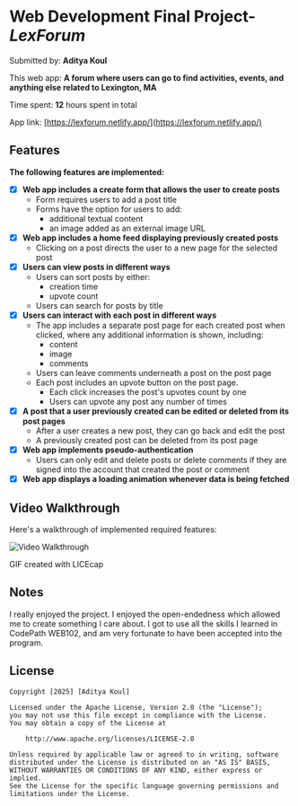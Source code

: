 # Web Development Final Project- *LexForum*

Submitted by: **Aditya Koul**

This web app: **A forum where users can go to find activities, events, and anything else related to Lexington, MA**

Time spent: **12** hours spent in total

App link: [https://lexforum.netlify.app/](https://lexforum.netlify.app/)

## Features

**The following features are implemented:**

- [x] **Web app includes a create form that allows the user to create posts**
    - Form requires users to add a post title
    - Forms have the option for users to add:
        - additional textual content
        - an image added as an external image URL
- [x] **Web app includes a home feed displaying previously created posts**
    - Clicking on a post directs the user to a new page for the selected post
- [x] **Users can view posts in different ways**
    - Users can sort posts by either:
        - creation time
        - upvote count
    - Users can search for posts by title
- [x] **Users can interact with each post in different ways**
    - The app includes a separate post page for each created post when clicked, where any additional information is shown, including:
        - content
        - image
        - comments
    - Users can leave comments underneath a post on the post page
    - Each post includes an upvote button on the post page.
        - Each click increases the post's upvotes count by one
        - Users can upvote any post any number of times
- [x] **A post that a user previously created can be edited or deleted from its post pages**
    - After a user creates a new post, they can go back and edit the post
    - A previously created post can be deleted from its post page
- [x] **Web app implements pseudo-authentication**
    - Users can only edit and delete posts or delete comments if they are signed into the account that created the post or comment
- [x] **Web app displays a loading animation whenever data is being fetched**

## Video Walkthrough

Here's a walkthrough of implemented required features:

<img src='./src/assets/overview.gif' title='Video Walkthrough' width='' alt='Video Walkthrough' />

GIF created with LICEcap

## Notes

I really enjoyed the project. I enjoyed the open-endedness which allowed me to create something I care about.
I got to use all the skills I learned in CodePath WEB102, and am very fortunate to have been accepted into the program.

## License

    Copyright [2025] [Aditya Koul]

    Licensed under the Apache License, Version 2.0 (the "License");
    you may not use this file except in compliance with the License.
    You may obtain a copy of the License at

        http://www.apache.org/licenses/LICENSE-2.0

    Unless required by applicable law or agreed to in writing, software
    distributed under the License is distributed on an "AS IS" BASIS,
    WITHOUT WARRANTIES OR CONDITIONS OF ANY KIND, either express or implied.
    See the License for the specific language governing permissions and
    limitations under the License.